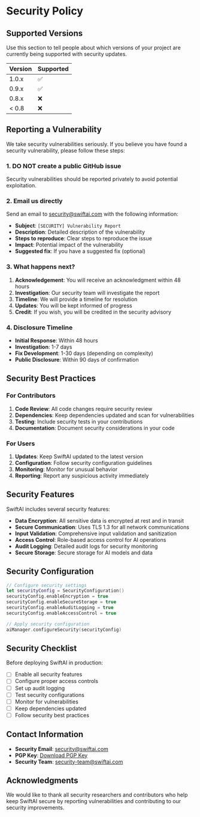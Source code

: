# Security Policy

## Supported Versions

Use this section to tell people about which versions of your project are
currently being supported with security updates.

| Version | Supported          |
| ------- | ------------------ |
| 1.0.x   | :white_check_mark: |
| 0.9.x   | :white_check_mark: |
| 0.8.x   | :x:                |
| < 0.8   | :x:                |

## Reporting a Vulnerability

We take security vulnerabilities seriously. If you believe you have found a security vulnerability, please follow these steps:

### 1. **DO NOT** create a public GitHub issue
Security vulnerabilities should be reported privately to avoid potential exploitation.

### 2. Email us directly
Send an email to [security@swiftai.com](mailto:security@swiftai.com) with the following information:

- **Subject**: `[SECURITY] Vulnerability Report`
- **Description**: Detailed description of the vulnerability
- **Steps to reproduce**: Clear steps to reproduce the issue
- **Impact**: Potential impact of the vulnerability
- **Suggested fix**: If you have a suggested fix (optional)

### 3. What happens next?

1. **Acknowledgement**: You will receive an acknowledgment within 48 hours
2. **Investigation**: Our security team will investigate the report
3. **Timeline**: We will provide a timeline for resolution
4. **Updates**: You will be kept informed of progress
5. **Credit**: If you wish, you will be credited in the security advisory

### 4. Disclosure Timeline

- **Initial Response**: Within 48 hours
- **Investigation**: 1-7 days
- **Fix Development**: 1-30 days (depending on complexity)
- **Public Disclosure**: Within 90 days of confirmation

## Security Best Practices

### For Contributors

1. **Code Review**: All code changes require security review
2. **Dependencies**: Keep dependencies updated and scan for vulnerabilities
3. **Testing**: Include security tests in your contributions
4. **Documentation**: Document security considerations in your code

### For Users

1. **Updates**: Keep SwiftAI updated to the latest version
2. **Configuration**: Follow security configuration guidelines
3. **Monitoring**: Monitor for unusual behavior
4. **Reporting**: Report any suspicious activity immediately

## Security Features

SwiftAI includes several security features:

- **Data Encryption**: All sensitive data is encrypted at rest and in transit
- **Secure Communication**: Uses TLS 1.3 for all network communications
- **Input Validation**: Comprehensive input validation and sanitization
- **Access Control**: Role-based access control for AI operations
- **Audit Logging**: Detailed audit logs for security monitoring
- **Secure Storage**: Secure storage for AI models and data

## Security Configuration

```swift
// Configure security settings
let securityConfig = SecurityConfiguration()
securityConfig.enableEncryption = true
securityConfig.enableSecureStorage = true
securityConfig.enableAuditLogging = true
securityConfig.enableAccessControl = true

// Apply security configuration
aiManager.configureSecurity(securityConfig)
```

## Security Checklist

Before deploying SwiftAI in production:

- [ ] Enable all security features
- [ ] Configure proper access controls
- [ ] Set up audit logging
- [ ] Test security configurations
- [ ] Monitor for vulnerabilities
- [ ] Keep dependencies updated
- [ ] Follow security best practices

## Contact Information

- **Security Email**: [security@swiftai.com](mailto:security@swiftai.com)
- **PGP Key**: [Download PGP Key](https://swiftai.com/security/pgp-key.asc)
- **Security Team**: [security-team@swiftai.com](mailto:security-team@swiftai.com)

## Acknowledgments

We would like to thank all security researchers and contributors who help keep SwiftAI secure by reporting vulnerabilities and contributing to our security improvements. 